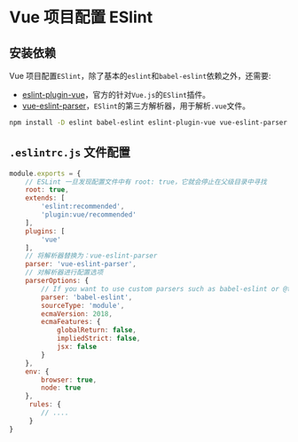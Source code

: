 # Vue 项目配置 ESlint

## 安装依赖

Vue 项目配置`ESlint`，除了基本的`eslint`和`babel-eslint`依赖之外，还需要:

- [eslint-plugin-vue](https://github.com/vuejs/eslint-plugin-vue)，官方的针对`Vue.js`的`ESlint`插件。
- [vue-eslint-parser](https://github.com/mysticatea/vue-eslint-parser)，`ESlint`的第三方解析器，用于解析`.vue`文件。

```sh
npm install -D eslint babel-eslint eslint-plugin-vue vue-eslint-parser
```

## `.eslintrc.js` 文件配置

```js
module.exports = {
    // ESLint 一旦发现配置文件中有 root: true，它就会停止在父级目录中寻找
    root: true,
    extends: [
        'eslint:recommended',
        'plugin:vue/recommended'
    ],
    plugins: [
        'vue'
    ],
    // 将解析器替换为：vue-eslint-parser
    parser: 'vue-eslint-parser',
    // 对解析器进行配置选项
    parserOptions: {
        // If you want to use custom parsers such as babel-eslint or @typescript-eslint/parser, you have to use parserOptions.parser option instead of parser option. Because the eslint-plugin-vue plugin requires vue-eslint-parser to parse .vue files, so the eslint-plugin-vue plugin doesn't work if you overwrote parser option.
        parser: 'babel-eslint',
        sourceType: 'module',
        ecmaVersion: 2018,
        ecmaFeatures: {
            globalReturn: false,
            impliedStrict: false,
            jsx: false
        }
    },
    env: {
        browser: true,
        node: true
    },
     rules: {
        // ....
     }
}
```
